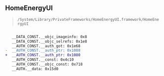 ## HomeEnergyUI

> `/System/Library/PrivateFrameworks/HomeEnergyUI.framework/HomeEnergyUI`

```diff

   __DATA_CONST.__objc_imageinfo: 0x8
   __DATA_CONST.__objc_selrefs: 0x1e8
   __AUTH_CONST.__auth_got: 0x1e68
-  __AUTH_CONST.__auth_ptr: 0x1088
+  __AUTH_CONST.__auth_ptr: 0x1080
   __AUTH_CONST.__const: 0x4c10
   __AUTH_CONST.__objc_const: 0x718
   __AUTH.__data: 0x15d0

```
